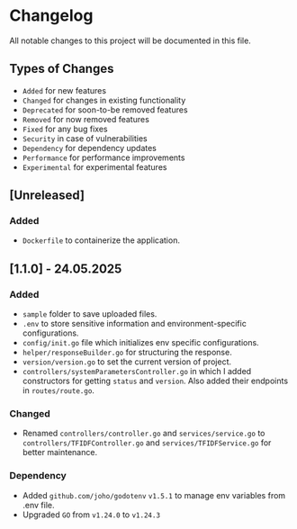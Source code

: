 # Changelog

All notable changes to this project will be documented in this file.

## Types of Changes

- `Added` for new features
- `Changed` for changes in existing functionality
- `Deprecated` for soon-to-be removed features
- `Removed` for now removed features
- `Fixed` for any bug fixes
- `Security` in case of vulnerabilities
- `Dependency` for dependency updates
- `Performance` for performance improvements
- `Experimental` for experimental features

## [Unreleased]

### Added

- `Dockerfile` to containerize the application.

## [1.1.0] - 24.05.2025

### Added

- `sample` folder to save uploaded files.
- `.env` to store sensitive information and environment-specific configurations.
- `config/init.go` file which initializes env specific configurations.
- `helper/responseBuilder.go` for structuring the response.
- `version/version.go` to set the current version of project.
- `controllers/systemParametersController.go` in which I added constructors for getting `status` and `version`. Also added their endpoints in `routes/route.go`.

### Changed

* Renamed `controllers/controller.go` and `services/service.go` to `controllers/TFIDFController.go` and `services/TFIDFService.go` for better maintenance.

### Dependency

- Added `github.com/joho/godotenv` `v1.5.1` to manage env variables from .env file.
- Upgraded `GO` from `v1.24.0` to `v1.24.3`

